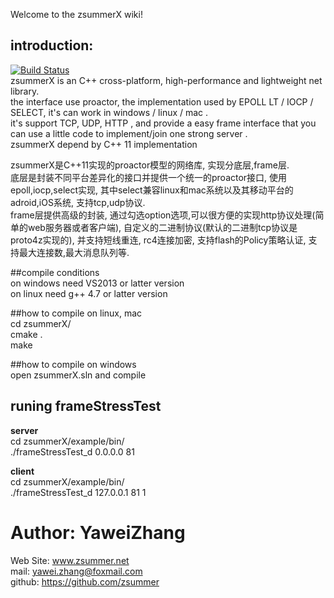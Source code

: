 Welcome to the zsummerX wiki!  
  
## introduction:  
[![Build Status](https://travis-ci.org/zsummer/zsummerX.svg?branch=master)](https://travis-ci.org/zsummer/zsummerX)  
zsummerX is an C++ cross-platform, high-performance and lightweight net library.  
the interface use proactor, the implementation used by EPOLL LT / IOCP / SELECT, it's can work in windows / linux / mac .  
it's support TCP, UDP, HTTP , and provide a easy frame interface that you can use a little code to implement/join one strong server .  
zsummerX depend by  C++ 11  implementation   

zsummerX是C++11实现的proactor模型的网络库, 实现分底层,frame层.  
底层是封装不同平台差异化的接口并提供一个统一的proactor接口, 使用epoll,iocp,select实现, 其中select兼容linux和mac系统以及其移动平台的adroid,iOS系统, 支持tcp,udp协议.    
frame层提供高级的封装, 通过勾选option选项,可以很方便的实现http协议处理(简单的web服务器或者客户端), 自定义的二进制协议(默认的二进制tcp协议是proto4z实现的), 并支持短线重连, rc4连接加密, 支持flash的Policy策略认证, 支持最大连接数,最大消息队列等.


  


##compile conditions   
on windows need VS2013 or latter version  
on linux need g++ 4.7 or latter version  
  
##how to compile on linux, mac    
cd zsummerX/  
cmake .  
make  

##how to compile on windows   
open zsummerX.sln and compile  

## runing frameStressTest  
**server**  
cd zsummerX/example/bin/  
./frameStressTest_d 0.0.0.0 81  

**client**  
cd zsummerX/example/bin/   
./frameStressTest_d 127.0.0.1 81 1  

  
# Author: YaweiZhang  
Web Site: www.zsummer.net  
mail: yawei.zhang@foxmail.com  
github: https://github.com/zsummer  
